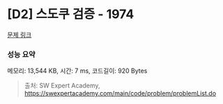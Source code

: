 # [D2] 스도쿠 검증 - 1974 

[문제 링크](https://swexpertacademy.com/main/code/problem/problemDetail.do?contestProbId=AV5Psz16AYEDFAUq) 

### 성능 요약

메모리: 13,544 KB, 시간: 7 ms, 코드길이: 920 Bytes



> 출처: SW Expert Academy, https://swexpertacademy.com/main/code/problem/problemList.do